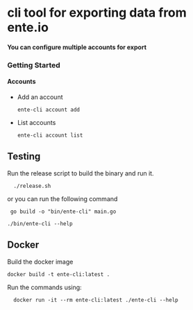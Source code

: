 # cli tool for exporting data from ente.io

#### You can configure multiple accounts for export

### Getting Started

#### Accounts

* Add an account
    ```shell
    ente-cli account add
    ```

* List accounts
    ```shell
    ente-cli account list
    ```



## Testing

Run the release script to build the binary and run it.

```shell
  ./release.sh
```

or you can run the following command

```shell
 go build -o "bin/ente-cli" main.go
```

```shell
./bin/ente-cli --help
```


## Docker
  Build the docker image
  ```shell
  docker build -t ente-cli:latest .
  ```
  Run the commands using:
  ```shell
    docker run -it --rm ente-cli:latest ./ente-cli --help 
  ```
